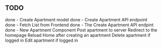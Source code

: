 ## TODO
done - Create Apartment model
done - Create Apartment API endpoint
done - Fetch List from Frontend
done - The Create Apartment API endpint
done - New Apartment Component
Post apartment to server
Redirect to the homepage
Reload Home after creating an apartment
Delete apartment if logged in 
Edit apartment if logged in